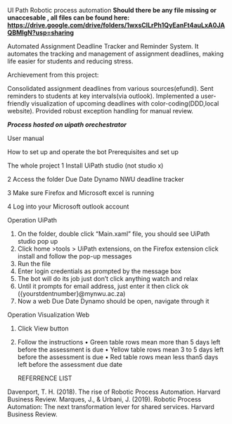 UI Path Robotic process automation 
**Should there be any file missing or unaccesable , all files can be found here:  https://drive.google.com/drive/folders/1wxsClLrPh1QyEanFt4auLxA0JAQBMlgN?usp=sharing**

Automated Assignment Deadline Tracker and Reminder System. It automates the tracking and management of assignment deadlines, making life easier for students and reducing stress.

Archievement from this project:

Consolidated assignment deadlines from various sources(efundi).
Sent reminders to students at key intervals(via outlook).
Implemented a user-friendly visualization of upcoming deadlines with color-coding(DDD,local website).
Provided robust exception handling for manual review.


***Process hosted on uipath orechestrator***





User manual

How to set up and operate the bot 
Prerequisites and set up

The whole project
1	Install UiPath studio (not studio x)

2	Access the folder Due Date Dynamo NWU deadline tracker

3	Make sure Firefox and Microsoft excel is running 

4	Log into your Microsoft outlook account


Operation UiPath
1.	On the folder, double click “Main.xaml” file, you should see UiPath studio pop up
2.	Click home >tools > UiPath extensions, on the Firefox extension click install and follow the pop-up messages
3.	Run the file
4.	Enter login credentials as prompted by the message box
5.	The bot will do its job just don’t click anything watch and relax
6.	Until it prompts for email address, just enter it then click ok ({yourstdentnumber}@mynwu.ac.za)
7.	Now a web Due Date Dynamo should be open, navigate through it 

Operation Visualization Web
1.	Click View button 
2.	Follow the instructions
•	Green table rows mean more than 5 days left before the assessment is due
•	Yellow table rows mean 3 to 5 days left before the assessment is due
•	Red table rows mean less than5 days left before the assessment due date





	REFERRENCE LIST

Davenport, T. H. (2018). The rise of Robotic Process Automation. Harvard Business Review.
Marques, J., & Urbani, J. (2019). Robotic Process Automation: The next transformation lever for shared services. Harvard Business Review.

